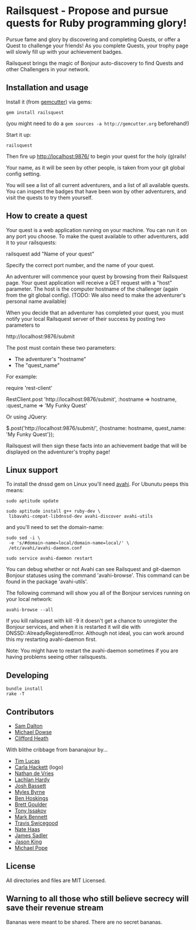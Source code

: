 Railsquest - Propose and pursue quests for Ruby programming glory!
==================================================================

Pursue fame and glory by discovering and completing Quests, or offer a Quest to challenge your friends!
As you complete Quests, your trophy page will slowly fill up with your achievement badges.

Railsquest brings the magic of Bonjour auto-discovery to find Quests and other Challengers in your network.

Installation and usage
----------------------

Install it (from [gemcutter](http://gemcutter.org/)) via gems:

    gem install railsquest

(you might need to do a `gem sources -a http://gemcutter.org` beforehand!)

Start it up:

    railsquest

Then fire up [http://localhost:9876/](http://localhost:9876/) to begin your quest for the holy (g)rails!

Your name, as it will be seen by other people, is taken from your git global config setting.

You will see a list of all current adventurers, and a list of all available quests.
You can inspect the badges that have been won by other adventurers, and visit the quests to try them yourself.

How to create a quest
---------------------

Your quest is a web application running on your machine.
You can run it on any port you choose.
To make the quest available to other adventurers, add it to your railsquests:

railsquest add <port> "Name of your quest"

Specify the correct port number, and the name of your quest.

An adventurer will commence your quest by browsing from their Railsquest page.
Your quest application will receive a GET request with a "host" parameter.
The host is the computer hostname of the challenger (again from the git global config).
(TODO: We also need to make the adventurer's personal name available)

When you decide that an adventurer has completed your quest, you must notify
your local Railsquest server of their success by posting two parameters to

http://localhost:9876/submit

The post must contain these two parameters:

* The adventurer's "hostname"
* The "quest_name"

For example:

  require 'rest-client'

  RestClient.post 'http://localhost:9876/submit', :hostname => hostname, :quest_name => 'My Funky Quest'

Or using JQuery:

  $.post('http://localhost:9876/submit/', {hostname: hostname, quest_name: 'My Funky Quest'});

Railsquest will then sign these facts into an achievement badge that will be displayed on the adventurer's trophy page!

Linux support
-------------

To install the dnssd gem on Linux you'll need [avahi](http://avahi.org/). For Ubunutu peeps this means:

    sudo aptitude update

    sudo aptitude install g++ ruby-dev \
     libavahi-compat-libdnssd-dev avahi-discover avahi-utils

and you'll need to set the domain-name:

    sudo sed -i \
     -e 's/#domain-name=local/domain-name=local/' \
     /etc/avahi/avahi-daemon.conf

    sudo service avahi-daemon restart

You can debug whether or not Avahi can see Railsquest and git-daemon Bonjour statuses using the command 'avahi-browse'.  This command can be found in the package 'avahi-utils'.

The following command will show you all of the Bonjour services running on your local network:

    avahi-browse --all

If you kill railsquest with kill -9 it doesn't get a chance to unregister the Bonjour services, and when it is restarted it will die with DNSSD::AlreadyRegisteredError.  Although not ideal, you can work around this my restarting avahi-daemon first.

Note: You might have to restart the avahi-daemon sometimes if you are having problems seeing other railsquests.

Developing
----------

    bundle install
    rake -T

Contributors
------------

* [Sam Dalton](http://github.com/samdalton/)
* [Michael Dowse](http://michaeldowse.name/)
* [Clifford Heath](http://dataconstellation.com/)

With blithe cribbage from bananajour by...
* [Tim Lucas](http://www.toolmantim.com)
* [Carla Hackett](http://carlahackettdesign.com/) (logo)
* [Nathan de Vries](http://github.com/atnan)
* [Lachlan Hardy](http://github.com/lachlanhardy)
* [Josh Bassett](http://github.com/nullobject)
* [Myles Byrne](http://github.com/quackingduck)
* [Ben Hoskings](http://github.com/benhoskings)
* [Brett Goulder](http://github.com/brettgo1)
* [Tony Issakov](https://github.com/tissak)
* [Mark Bennett](http://github.com/MarkBennett)
* [Travis Swicegood](http://github.com/tswicegood)
* [Nate Haas](http://github.com/natehaas)
* [James Sadler](http://github.com/freshtonic)
* [Jason King](http://github.com/JasonKing)
* [Michael Pope](http://github.com/map7)

License
-------

All directories and files are MIT Licensed.

Warning to all those who still believe secrecy will save their revenue stream
-----------------------------------------------------------------------------
Bananas were meant to be shared. There are no secret bananas.
